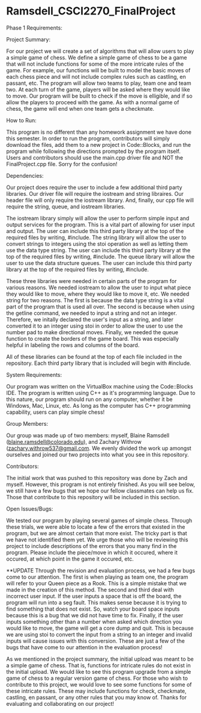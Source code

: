 # Ramsdell_CSCI2270_FinalProject

Phase 1 Requirements:

Project Summary:

For our project we will create a set of algorithms that will allow users to play a simple game of chess. We define a simple game of chess to be a game that will not include functions for some of the more intricate rules of the game. For example, our functions will be built to model the basic moves of each chess piece and will not include complex rules such as castling, en passant, etc. The program will allow two teams to play, team one and team two. At each turn of the game, players will be asked where they would like to move. Our program will be built to check if the move is elligible, and if so allow the players to proceed with the game. As with a normal game of chess, the game will end when one team gets a checkmate. 

How to Run:

This program is no different than any homework assignment we have done this semester. In order to run the program, contributors will simply download the files, add them to a new project in Code::Blocks, and run the program while following the directions prompted by the program itself. Users and contributors should use the main.cpp driver file and NOT the FinalProject.cpp file. Sorry for the confusion!

Dependencies:

Our project does require the user to include a few additional third party libraries. Our driver file will require the iostream and string libraires. Our header file will only require the iostream library. And, finally, our cpp file will require the string, queue, and iostream libraries. 

The iostream library simply will allow the user to perform simple input and output services for the program. This is a vital part of allowing for user input and output. The user can include this third party library at the top of the required files by writing, #include<iostream>. The string library will allow the user to convert strings to integers using the stoi operation as well as letting them use the data type string. The user can include this third party library at the top of the required files by writing, #include<string>. The queue library will allow the user to use the data structure queues. The user can include this third party library at the top of the required files by writing, #include<queue>. 

These three libraries were needed in certain parts of the program for various reasons. We needed iostream to allow the user to input what piece they would like to move, where they would like to move it, etc. We needed string for two reasons. The first is because the data type string is a vital part of the program that is used all over. The second is because when using the getline command, we needed to input a string and not an integer. Therefore, we initally declared the user's input as a string, and later converted it to an integer using stoi in order to allow the user to use the number pad to make directional moves. Finally, we needed the queue function to create the borders of the game board. This was especially helpful in labeling the rows and columns of the board. 

All of these libraries can be found at the top of each file included in the repository. Each third party library that is included will begin with #include. 

System Requirements:

Our program was written on the VirtualBox machine using the Code::Blocks IDE. The program is written using C++ as it's programming language. Due to this nature, our program should run on any computer, whether it be Windows, Mac, Linux, etc. As long as the computer has C++ programming capability, users can play simple chess!  

Group Members:

Our group was made up of two members: myself, Blaine Ramsdell (blaine.ramsdell@colorado.edu), and Zachary Withrow (zachary.withrow537@gmail.com. We evenly divided the work up amongst ourselves and joined our two projects into what you see in this repository. 

Contributors:

The initial work that was pushed to this repository was done by Zach and myself. However, this program is not entirely finished. As you will see below, we still have a few bugs that we hope our fellow classmates can help us fix. Those that contribute to this repository will be included in this section. 

Open Issues/Bugs:

We tested our program by playing several games of simple chess. Through these trials, we were able to locate a few of the errors that existed in the program, but we are almost certain that more exist. The tricky part is that we have not identified them yet. We urge those who will be reviewing this project to include descriptions of the errors that you many find in the program. Please include the piece/move in which it occured, where it occured, at which point in the game it occured, etc. 

**UPDATE
Through the revision and evaluation process, we had a few bugs come to our attention. The first is when playing as team one, the program will refer to your Queen piece as a Rook. This is a simple mistake that we made in the creation of this method. The second and third deal with incorrect user input. If the user inputs a space that is off the board, the program will run into a seg fault. This makes sense because it is trying to find something that does not exist. So, watch your board space inputs because this is a bug that we did not have time to fix. Finally, if the user inputs something other than a number when asked which direction you would like to move, the game will get a core dump and quit. This is because we are using stoi to convert the input from a string to an integer and invalid inputs will cause issues with this conversion. These are just a few of the bugs that have come to our attention in the evaluation process!  

As we mentioned in the project summary, the initial upload was meant to be a simple game of chess. That is, functions for intricate rules do not exist in the initial upload. We would like to see this program upgrade from a simple game of chess to a regular version game of chess. For those who wish to contribute to this project, we would love to see some functions for some of these intricate rules. These may include functions for check, checkmate, castling, en passant, or any other rules that you may know of. Thanks for evaluating and collaborating on our project! 
